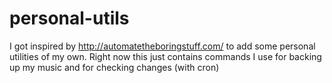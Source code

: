 # personal-utils

I got inspired by http://automatetheboringstuff.com/ to add some personal utilities of my own. Right now this just contains commands I use for backing up my music and for checking changes (with cron)
